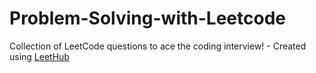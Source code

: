 # Problem-Solving-with-Leetcode
Collection of LeetCode questions to ace the coding interview! - Created using [LeetHub](https://github.com/QasimWani/LeetHub)
